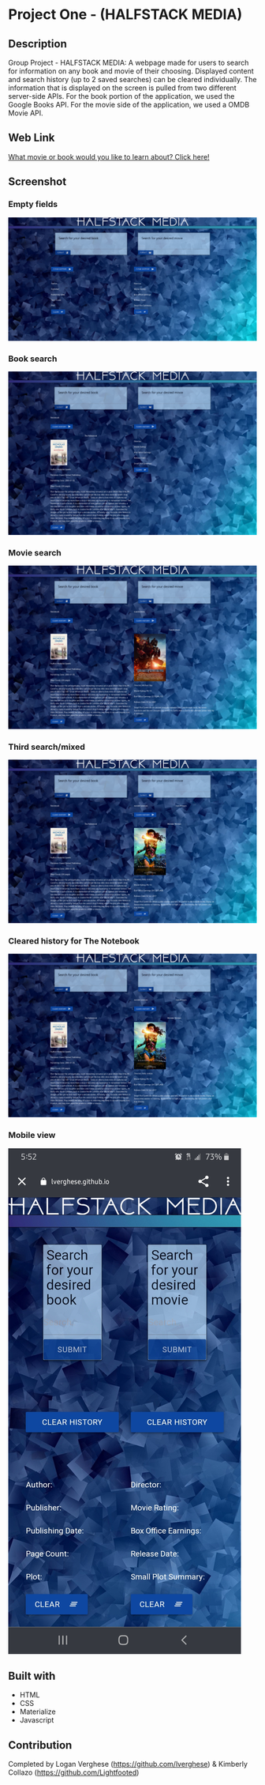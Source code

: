 # Project One - (HALFSTACK MEDIA)

## Description
Group Project - HALFSTACK MEDIA: A webpage made for users to search for information on any book and movie of their choosing. Displayed content and search history (up to 2 saved searches) can be cleared individually. The information that is displayed on the screen is pulled from two different server-side APIs. For the book portion of the application, we used the Google Books API. For the movie side of the application, we used a OMDB Movie API.

## Web Link
[What movie or book would you like to learn about? Click here!](https://lverghese.github.io/project-one/)

## Screenshot

### Empty fields
![Screenshot](assets/images/clear-empty.png)
### Book search
![Screenshot](assets/images/firstsearchbooks.png)
### Movie search
![Screenshot](assets/images/secondsearchmovies.png)
### Third search/mixed
![Screenshot](assets/images/thirdsearch-history.png)
### Cleared history for The Notebook
![Screenshot](assets/images/notebookhistorycleared.png)

### Mobile view
![Screenshot](assets/images/mobile.jpg)

## Built with
* HTML
* CSS
* Materialize
* Javascript

## Contribution
Completed by Logan Verghese (https://github.com/lverghese) & Kimberly Collazo (https://github.com/Lightfooted)
